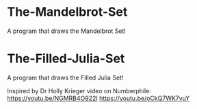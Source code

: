 # The-Mandelbrot-Set
 A program that draws the Mandelbrot Set!

# The-Filled-Julia-Set
 A program that draws the Filled Julia Set!
 
 
 Inspired by Dr Holly Krieger video on Numberphile: https://youtu.be/NGMRB4O922I  https://youtu.be/oCkQ7WK7vuY
